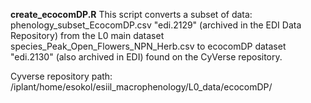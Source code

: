 **create_ecocomDP.R**
This script converts a subset of data: phenology_subset_EcocomDP.csv  "edi.2129" (archived in the EDI Data Repository) from the L0 main dataset species_Peak_Open_Flowers_NPN_Herb.csv 
to ecocomDP dataset "edi.2130" (also archived in EDI) found on the CyVerse repository.

Cyverse repository path: /iplant/home/esokol/esiil_macrophenology/L0_data/ecocomDP/


 
